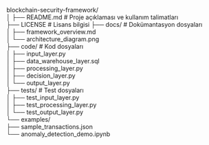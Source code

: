 blockchain-security-framework/  
│
├── README.md                # Proje açıklaması ve kullanım talimatları  
├── LICENSE                  # Lisans bilgisi 
├── docs/                    # Dokümantasyon dosyaları  
│   ├── framework_overview.md  
│   └── architecture_diagram.png    
├── code/                    # Kod dosyaları  
│   ├── input_layer.py  
│   ├── data_warehouse_layer.sql  
│   ├── processing_layer.py  
│   ├── decision_layer.py  
│   └── output_layer.py  
├── tests/                   # Test dosyaları  
│   ├── test_input_layer.py  
│   ├── test_processing_layer.py  
│   └── test_output_layer.py  
└── examples/                  
    ├── sample_transactions.json  
    └── anomaly_detection_demo.ipynb  
